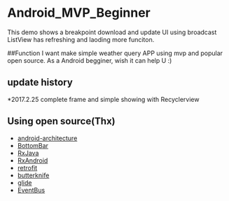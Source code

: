 # Android_MVP_Beginner
This demo shows a breakpoint download and update UI using broadcast
ListView has refreshing and laoding more funciton.


##Function
I want make simple weather query APP using mvp and popular open source. As a Android begginer, wish it can help U :)

## update history
*2017.2.25 complete frame and simple showing with Recyclerview


## Using open source(Thx)

* [android-architecture](https://github.com/googlesamples/android-architecture)
* [BottomBar](https://github.com/roughike/BottomBar)
* [RxJava](https://github.com/ReactiveX/RxJava)
* [RxAndroid](https://github.com/ReactiveX/RxAndroid)
* [retrofit](https://github.com/square/retrofit)
* [butterknife](https://github.com/JakeWharton/butterknife)
* [glide](https://github.com/bumptech/glide)
* [EventBus](https://github.com/greenrobot/EventBus)

